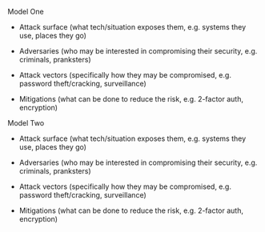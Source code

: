 Model One

- Attack surface (what tech/situation exposes them, e.g. systems they use, places they go)

- Adversaries (who may be interested in compromising their security, e.g. criminals, pranksters)

- Attack vectors (specifically how they may be compromised, e.g. password theft/cracking, surveillance)

- Mitigations (what can be done to reduce the risk, e.g. 2-factor auth, encryption)


Model Two

- Attack surface (what tech/situation exposes them, e.g. systems they use, places they go)

- Adversaries (who may be interested in compromising their security, e.g. criminals, pranksters)

- Attack vectors (specifically how they may be compromised, e.g. password theft/cracking, surveillance)

- Mitigations (what can be done to reduce the risk, e.g. 2-factor auth, encryption)
